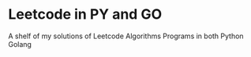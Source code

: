 # Leetcode in PY and GO
A shelf of my solutions of Leetcode Algorithms Programs in both Python Golang
